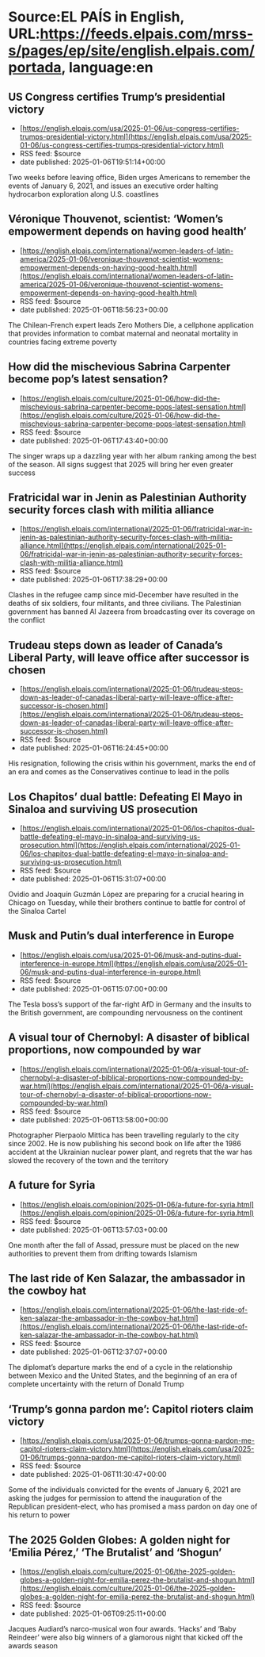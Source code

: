 # Source:EL PAÍS in English, URL:https://feeds.elpais.com/mrss-s/pages/ep/site/english.elpais.com/portada, language:en

## US Congress certifies Trump’s presidential victory
 - [https://english.elpais.com/usa/2025-01-06/us-congress-certifies-trumps-presidential-victory.html](https://english.elpais.com/usa/2025-01-06/us-congress-certifies-trumps-presidential-victory.html)
 - RSS feed: $source
 - date published: 2025-01-06T19:51:14+00:00

Two weeks before leaving office, Biden urges Americans to remember the events of January 6, 2021, and issues an executive order halting hydrocarbon exploration along U.S. coastlines

## Véronique Thouvenot, scientist: ‘Women’s empowerment depends on having good health’
 - [https://english.elpais.com/international/women-leaders-of-latin-america/2025-01-06/veronique-thouvenot-scientist-womens-empowerment-depends-on-having-good-health.html](https://english.elpais.com/international/women-leaders-of-latin-america/2025-01-06/veronique-thouvenot-scientist-womens-empowerment-depends-on-having-good-health.html)
 - RSS feed: $source
 - date published: 2025-01-06T18:56:23+00:00

The Chilean-French expert leads Zero Mothers Die, a cellphone application that provides information to combat maternal and neonatal mortality in countries facing extreme poverty

## How did the mischevious Sabrina Carpenter become pop’s latest sensation?
 - [https://english.elpais.com/culture/2025-01-06/how-did-the-mischevious-sabrina-carpenter-become-pops-latest-sensation.html](https://english.elpais.com/culture/2025-01-06/how-did-the-mischevious-sabrina-carpenter-become-pops-latest-sensation.html)
 - RSS feed: $source
 - date published: 2025-01-06T17:43:40+00:00

The singer wraps up a dazzling year with her album ranking among the best of the season. All signs suggest that 2025 will bring her even greater success

## Fratricidal war in Jenin as Palestinian Authority security forces clash with militia alliance
 - [https://english.elpais.com/international/2025-01-06/fratricidal-war-in-jenin-as-palestinian-authority-security-forces-clash-with-militia-alliance.html](https://english.elpais.com/international/2025-01-06/fratricidal-war-in-jenin-as-palestinian-authority-security-forces-clash-with-militia-alliance.html)
 - RSS feed: $source
 - date published: 2025-01-06T17:38:29+00:00

Clashes in the refugee camp since mid-December have resulted in the deaths of six soldiers, four militants, and three civilians. The Palestinian government has banned Al Jazeera from broadcasting over its coverage on the conflict

## Trudeau steps down as leader of Canada’s Liberal Party, will leave office after successor is chosen
 - [https://english.elpais.com/international/2025-01-06/trudeau-steps-down-as-leader-of-canadas-liberal-party-will-leave-office-after-successor-is-chosen.html](https://english.elpais.com/international/2025-01-06/trudeau-steps-down-as-leader-of-canadas-liberal-party-will-leave-office-after-successor-is-chosen.html)
 - RSS feed: $source
 - date published: 2025-01-06T16:24:45+00:00

His resignation, following the crisis within his government, marks the end of an era and comes as the Conservatives continue to lead in the polls

## Los Chapitos’ dual battle: Defeating El Mayo in Sinaloa and surviving US prosecution
 - [https://english.elpais.com/international/2025-01-06/los-chapitos-dual-battle-defeating-el-mayo-in-sinaloa-and-surviving-us-prosecution.html](https://english.elpais.com/international/2025-01-06/los-chapitos-dual-battle-defeating-el-mayo-in-sinaloa-and-surviving-us-prosecution.html)
 - RSS feed: $source
 - date published: 2025-01-06T15:31:07+00:00

Ovidio and Joaquín Guzmán López are preparing for a crucial hearing in Chicago on Tuesday, while their brothers continue to battle for control of the Sinaloa Cartel

## Musk and Putin’s dual interference in Europe
 - [https://english.elpais.com/usa/2025-01-06/musk-and-putins-dual-interference-in-europe.html](https://english.elpais.com/usa/2025-01-06/musk-and-putins-dual-interference-in-europe.html)
 - RSS feed: $source
 - date published: 2025-01-06T15:07:00+00:00

The Tesla boss’s support of the far-right AfD in Germany and the insults to the British government, are compounding nervousness on the continent

## A visual tour of Chernobyl: A disaster of biblical proportions, now compounded by war
 - [https://english.elpais.com/international/2025-01-06/a-visual-tour-of-chernobyl-a-disaster-of-biblical-proportions-now-compounded-by-war.html](https://english.elpais.com/international/2025-01-06/a-visual-tour-of-chernobyl-a-disaster-of-biblical-proportions-now-compounded-by-war.html)
 - RSS feed: $source
 - date published: 2025-01-06T13:58:00+00:00

Photographer Pierpaolo Mittica has been travelling regularly to the city since 2002. He is now publishing his second book on life after the 1986 accident at the Ukrainian nuclear power plant, and regrets that the war has slowed the recovery of the town and the territory

## A future for Syria
 - [https://english.elpais.com/opinion/2025-01-06/a-future-for-syria.html](https://english.elpais.com/opinion/2025-01-06/a-future-for-syria.html)
 - RSS feed: $source
 - date published: 2025-01-06T13:57:03+00:00

One month after the fall of Assad, pressure must be placed on the new authorities to prevent them from drifting towards Islamism

## The last ride of Ken Salazar, the ambassador in the cowboy hat
 - [https://english.elpais.com/international/2025-01-06/the-last-ride-of-ken-salazar-the-ambassador-in-the-cowboy-hat.html](https://english.elpais.com/international/2025-01-06/the-last-ride-of-ken-salazar-the-ambassador-in-the-cowboy-hat.html)
 - RSS feed: $source
 - date published: 2025-01-06T12:37:07+00:00

The diplomat’s departure marks the end of a cycle in the relationship between Mexico and the United States, and the beginning of an era of complete uncertainty with the return of Donald Trump

## ‘Trump’s gonna pardon me’: Capitol rioters claim victory
 - [https://english.elpais.com/usa/2025-01-06/trumps-gonna-pardon-me-capitol-rioters-claim-victory.html](https://english.elpais.com/usa/2025-01-06/trumps-gonna-pardon-me-capitol-rioters-claim-victory.html)
 - RSS feed: $source
 - date published: 2025-01-06T11:30:47+00:00

Some of the individuals convicted for the events of January 6, 2021 are asking the judges for permission to attend the inauguration of the Republican president-elect, who has promised a mass pardon on day one of his return to power

## The 2025 Golden Globes: A golden night for ‘Emilia Pérez,’ ‘The Brutalist’ and ‘Shogun’
 - [https://english.elpais.com/culture/2025-01-06/the-2025-golden-globes-a-golden-night-for-emilia-perez-the-brutalist-and-shogun.html](https://english.elpais.com/culture/2025-01-06/the-2025-golden-globes-a-golden-night-for-emilia-perez-the-brutalist-and-shogun.html)
 - RSS feed: $source
 - date published: 2025-01-06T09:25:11+00:00

Jacques Audiard’s narco-musical won four awards. ‘Hacks’ and ‘Baby Reindeer’ were also big winners of a glamorous night that kicked off the awards season

